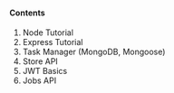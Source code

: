 #### Contents

1. Node Tutorial
2. Express Tutorial
3. Task Manager (MongoDB, Mongoose)
4. Store API
5. JWT Basics
6. Jobs API
